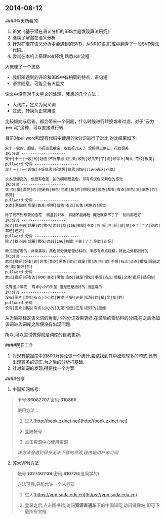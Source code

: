 2014-08-12
---

####今天所看的
1. 论文《基于潜在语义分析的BBS主题发现算法研究》
2. 继续了解潜在语义分析
3. 针对在潜在语义分析中会遇到的SVD，从NR(C语言)库中翻译了一段SVD算法代码。
4. 尝试在本机上搭建solr环境,熟悉solr流程

大概理了一个思路

+ 我们所遇到的评论和BBS中有相同的特点，语句短
+ 语言随意，可能会有火星文

论文中没有对于火星文的处理，我想的几个方法：

+ 入词库，定义为同义词
+ 过滤，转换为正常用语

比较倾向与后者。都会带来一个问题，什么时候进行转换或者过滤。对于“云力 <==> 动”这种，可以直接进行转.

目前对pullword和现有代码中使用的ik分词进行了对比,对比结果如下:

```
双十一收的，超值。不好意思哦亲，收到好几天了 没顾得上确认。花纹很美
IK:分词 --------------------
双十|十一|一收|的|超值|不好意思|哦|亲|收到|好几天|了|没|顾得上|确认|花纹|很美|
pullword:分词 --------------------
双十一|十一|超值|不好意思|好意思|意思|收到|几天|确认|花纹|

衣衣挺漂亮的，但是有色差，拍的明明是蓝色，却有点灰色又紫色的感觉
IK:分词 --------------------
衣|衣|挺|漂亮|的|但是有|有色|色差|拍|的|明明|是|蓝色|却有|有点|灰色|又|紫色|的|感觉|
pullword:分词 --------------------
衣衣|漂亮的|但是|色差|明明|蓝色|有点|灰色|紫色的|感觉|

除了找不到想要的雪花  而且我166  裤腿不能再短 再短就穿不了了  别的都还好
IK:分词 --------------------
除了|找不到|想要|的|雪花|而且|我|166|裤腿|不能|再|短|再|短|就|穿|不了|了了|别的|都还|还好|
pullword:分词 --------------------
除了|找不到|想要|雪花|而且|166|裤腿|不能|了了|别的|还好|

款式挺好看的，非常喜欢，黑色部分就是雪纺料的，手感有点点粗糙，除此之外都挺好的
IK:分词 --------------------
款式|挺好|好看|的|非常|喜欢|黑色|部分|就是|雪|纺|料|的|手感|有点|点点|粗糙|除此之外|都|挺好|的|
pullword:分词 --------------------
款式|挺好|好看的|非常|喜欢|黑色|部分|就是|雪纺|手感|点点|粗糙|之外|挺好|挺好的|

没有图片漂亮  有点小小的失望 但是还是挺好的 挺显瘦的
IK:分词 --------------------
没有|图片|漂亮|有点|小小的|失望|但是|还是|挺好|的|挺|显|瘦|的|
pullword:分词 --------------------
没有|图片|漂亮|有点|小小的|失望|但是|还是|挺好的|显瘦|
```

从为后期标定语义词的角度,IK的分词效果更好.在最后的雪纺料的分词,在之后添加该词进入词库之后便没有出现问题.

所以,可以尝试做得就是词库的自我更新.

####明日工作
1. 对现有数据库中的800万评论做一个统计,尝试找到其中出现较多的句式,还有出现较多的词汇.为之后的分析打基础.
2. 针对新词的发现,得要找一个方案.

####分享
1. 中国知网帐号:

>卡号:**86082707** 密码:**310366**
>
>使用方法：
>
>    1. 进入[http://book.zxinet.net](http://book.zxinet.net)
>
>    2. 登陆帐号
>
>    3. 点击资源中心使用资源
>
> *该方法会遇到很多无法下载的资源,理由是用户未订阅*

2. 苏大VPN方法

>帐号:**1027401139** 密码:**410726**(借同学的)
>
> 方法可靠,只能允许一个人登录
>
> 1. 进入[https://vpn.suda.edu.cn](https://vpn.suda.edu.cn)
>
> 2. 登录之后,点击图书馆,访问**资源直通车**下的中国知网,访问镜像站,即可下载所有文档
